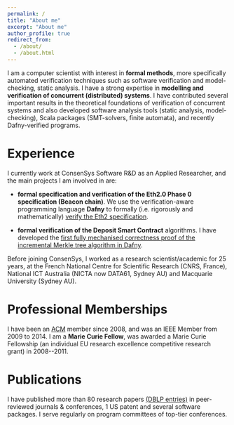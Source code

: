 ```yaml
---
permalink: /
title: "About me"
excerpt: "About me"
author_profile: true
redirect_from: 
  - /about/
  - /about.html
---
```


I am a computer scientist with interest in **formal methods**,  more specifically automated verification techniques such as software verification and model-checking, static analysis. 
I have a strong expertise in **modelling and verification of concurrent (distributed) systems**.
I have contributed several important results in the theoretical foundations of verification of concurrent systems and also developed software analysis tools (static analysis, model-checking), Scala packages (SMT-solvers, finite automata), and recently Dafny-verified programs.

Experience
=========

I currently work at ConsenSys Software R&D as an Applied Researcher, and the main projects I am involved in are:

- **formal specification and verification of the Eth2.0 Phase 0 specification (Beacon chain)**. We use the verification-aware programming language **Dafny** to formally (i.e. rigorously and mathematically) [verify the  Eth2 specification](https://github.com/ConsenSys/eth2.0-dafny).

- **formal verification of the Deposit Smart Contract** algorithms. I have developed the [first fully mechanised correctness proof of the incremental Merkle tree algorithm in Dafny](https://github.com/ConsenSys/deposit-sc-dafny).

Before joining ConsenSys, I worked as a research scientist/academic for 25 years, at the French National Centre for Scientific Research (CNRS, France), National ICT Australia (NICTA now DATA61, Sydney AU) and Macquarie University (Sydney AU). 

Professional Memberships
======

I have been an [ACM](https://www.acm.org) member since 2008, and was an IEEE Member from 2009 to 2014.
I am a **Marie Curie Fellow**, was awarded a Marie Curie Fellowship (an individual EU research excellence competitive research grant) in 2008--2011. 

Publications
=====
I have published more than 80 research papers [(DBLP entries)](https://dblp.org/pid/99/622.html) in peer-reviewed journals & conferences, 1 US patent and several software packages.
I serve regularly on program committees of top-tier conferences.
